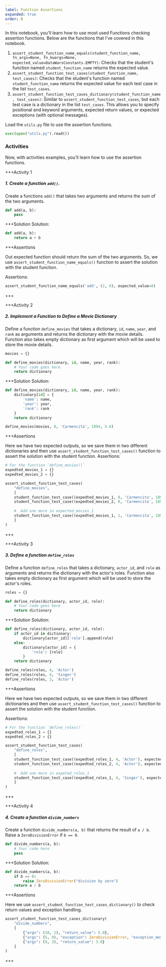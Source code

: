 ```yaml
---
label: Function Assertions
expanded: true
order: B
---
```


In this notebook, you'll learn how to use most used Functions checking assertion
functions. Below are the functions that I've covered in this notebook.

1.  `assert_student_function_name_equals(student_function_name, fn_args=None, fn_kwargs=None, expected_value=DataWarsConstants.EMPTY)`: Checks that the student's function named `student_function_name` returns the expected value.
2.  `assert_student_function_test_cases(student_function_name, test_cases)`: Checks that the student's function named `student_function_name` returns the expected value for each test case in the list `test_cases`.
3.  `assert_student_function_test_cases_dictionary(student_function_name, test_cases)`: Similar to `assert_student_function_test_cases`, but each test case is a dictionary in the list `test_cases`. This allows you to specify positional and keyword arguments, expected return values, or expected exceptions (with optional messages).

Load the `utils.py` file to use the assertion functions.

``` python
exec(open("utils.py").read())
```

### Activities

Now, with activities examples, you'll learn how to use the assertion functions.

+++Activity 1
##### 1. Create a function `add()`.

Create a functions `add()` that takes two arguments and returns the sum
of the two arguments.

``` python
def add(a, b):
    pass
```

+++Solution
Solution:

``` python
def add(a, b):
    return a + b
```

+++Assertions

Out expected function should return the sum of the two arguments. So, we use `assert_student_function_name_equals()` function to assert the solution with the student function.

Assertions:

``` python
assert_student_function_name_equals('add', (2, 6), expected_value=8)
```
+++

+++Activity 2
##### 2. Implement a Function to Define a Movie Dictionary

Define a function `define_movies` that takes a dictionary, `id`, `name`, `year`, and `rank` as arguments and returns the dictionary with the movie details. Function also takes empty dictionary as first argument which will be used to store the movie details.

``` python
movies = {}

def define_movies(dictionary, id, name, year, rank):
    # Your code goes here
    return dictionary
```


+++Solution
Solution:

``` python
def define_movies(dictionary, id, name, year, rank):
    dictionary[id] = {
        'name': name,
        'year': year,
        'rank': rank
    }
    return dictionary
```


``` python
define_movies(movies, 0, 'Carmencita', 1894, 5.6)
```

+++Assertions

Here we have two expected outputs, so we save them in two different dictionaries and then use `assert_student_function_test_cases()` function to assert the solution with the student function.
Assertions:

``` python
# For the function `define_movies()`
expedted_movies_1 = {}
expedted_movies_2 = {}

assert_student_function_test_cases(
    "define_movies",
    [
    student_function_test_case((expedted_movies_1, 0, 'Carmencita', 1894, 5.6), expected_value={0: {'name': 'Carmencita', 'year': 1894, 'rank': 5.6}}),
    student_function_test_case((expedted_movies_2, 0, 'Carmencita', 1894, 5.6), expected_value={0: {'name': 'Carmencita', 'year': 1894, 'rank': 5.6}}),
     
    #  Add one more in expected_movies_1
    student_function_test_case((expedted_movies_1, 1, 'Carmencita', 1894, 5.6), expected_value={0: {'name': 'Carmencita', 'year': 1894, 'rank': 5.6}, 1: {'name': 'Carmencita', 'year': 1894, 'rank': 5.6}}),
    ]
)
```
+++


+++Activity 3
##### 3. Define a function `define_roles`

Define a function `define_roles` that takes a dictionary, `actor_id`, and `role` as arguments and returns the dictionary with the actor's roles. Function also takes empty dictionary as first argument which will be used to store the actor's roles.

``` python
roles = {}

def define_roles(dictionary, actor_id, role):
    # Your code goes here
    return dictionary
```

+++Solution
Solution:

``` python
def define_roles(dictionary, actor_id, role):
    if actor_id in dictionary:
        dictionary[actor_id]['role'].append(role)
    else:
        dictionary[actor_id] = {
            'role': [role]
        }
    return dictionary
```

``` python
define_roles(roles, 4, 'Actor')
define_roles(roles, 4, 'Singer')
define_roles(roles, 3, 'Actor')
```

+++Assertions

Here we have two expected outputs, so we save them in two different dictionaries and then use `assert_student_function_test_cases()` function to assert the solution with the student function.

Assertions:

``` python
# For the function `define_roles()`
expedted_roles_1 = {}
expedted_roles_2 = {}

assert_student_function_test_cases(
    "define_roles",
    [
    student_function_test_case((expedted_roles_1, 4, 'Actor'), expected_value={4: {'role': ['Actor']}}),
    student_function_test_case((expedted_roles_2, 4, 'Actor'), expected_value={4: {'role': ['Actor']}}),
     
    #  Add one more in expeted_roles_1
    student_function_test_case((expedted_roles_1, 4, 'Singer'), expected_value={4: {'role': ['Actor', 'Singer']}}),
    ]
)
```
+++


+++Activity 4
##### 4. Create a function `divide_numbers`

Create a function `divide_numbers(a, b)` that returns the result of `a / b`. Raise a `ZeroDivisionError` if `b == 0`.

```python
def divide_numbers(a, b):
    # Your code here
    pass
```

+++Solution
Solution:

```python
def divide_numbers(a, b):
    if b == 0:
        raise ZeroDivisionError("division by zero")
    return a / b
```

+++Assertions

Here we use `assert_student_function_test_cases_dictionary()` to check return values and exception handling.

```python
assert_student_function_test_cases_dictionary(
    "divide_numbers",
    [
        {"args": (10, 2), "return_value": 5.0},
        {"args": (5, 0), "exception": ZeroDivisionError, "exception_message": "division by zero"},
        {"args": (9, 3), "return_value": 3.0}
    ]
)
```

+++
